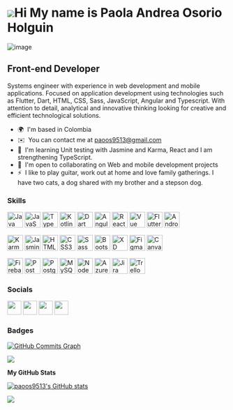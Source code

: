 ![](https://user-images.githubusercontent.com/18350557/176309783-0785949b-9127-417c-8b55-ab5a4333674e.gif)Hi My name is Paola Andrea Osorio Holguin 
============================================================================================================================================
![image](https://github.com/paoos9513/paoos9513/assets/61301128/41a27e3d-f151-441c-8518-d66a6e1c9bc1)

Front-end Developer
-------------------
Systems engineer with experience in web development and mobile applications. Focused on application development using technologies such as Flutter, Dart, HTML, CSS, Sass, JavaScript, Angular and Typescript. With attention to detail, analytical and innovative thinking looking for creative and efficient technological solutions.

* 🌍  I'm based in Colombia
* ✉️  You can contact me at [paoos9513@gmail.com](mailto:paoos9513@gmail.com)
* 🧠  I'm learning Unit testing with Jasmine and Karma, React and I am strengthening TypeScript.
* 🤝  I'm open to collaborating on Web and mobile development projects
* ⚡  I like to play guitar, work out at home and love family gatherings. I have two cats, a dog shared with my brother and a stepson dog.


### Skills

<p align="left">
<a href="https://www.oracle.com/java/" target="_blank" rel="noreferrer"><img src="https://raw.githubusercontent.com/danielcranney/readme-generator/main/public/icons/skills/java-colored.svg" width="36" height="36" alt="Java" /></a>
<a href="https://developer.mozilla.org/en-US/docs/Web/JavaScript" target="_blank" rel="noreferrer"><img src="https://raw.githubusercontent.com/danielcranney/readme-generator/main/public/icons/skills/javascript-colored.svg" width="36" height="36" alt="JavaScript" /></a>
<a href="https://www.typescriptlang.org/" target="_blank" rel="noreferrer"><img src="https://raw.githubusercontent.com/danielcranney/readme-generator/main/public/icons/skills/typescript-colored.svg" width="36" height="36" alt="TypeScript" /></a>
<a href="https://kotlinlang.org/" target="_blank" rel="noreferrer"><img src="https://raw.githubusercontent.com/danielcranney/readme-generator/main/public/icons/skills/kotlin-colored.svg" width="36" height="36" alt="Kotlin" /></a>
<a href="https://dart.dev/" target="_blank" rel="noreferrer"><img src="https://raw.githubusercontent.com/danielcranney/readme-generator/main/public/icons/skills/dart-colored.svg" width="36" height="36" alt="Dart" /></a>
<a href="https://angular.io/" target="_blank" rel="noreferrer"><img src="https://raw.githubusercontent.com/danielcranney/readme-generator/main/public/icons/skills/angularjs-colored.svg" width="36" height="36" alt="Angular" /></a>
<a href="https://reactjs.org/" target="_blank" rel="noreferrer"><img src="https://raw.githubusercontent.com/danielcranney/readme-generator/main/public/icons/skills/react-colored.svg" width="36" height="36" alt="React" /></a>
<a href="https://vuejs.org/" target="_blank" rel="noreferrer"><img src="https://raw.githubusercontent.com/danielcranney/readme-generator/main/public/icons/skills/vuejs-colored.svg" width="36" height="36" alt="Vue" /></a>
<a href="https://flutter.dev/" target="_blank" rel="noreferrer"><img src="https://raw.githubusercontent.com/danielcranney/readme-generator/main/public/icons/skills/flutter-colored.svg" width="36" height="36" alt="Flutter" /></a>
<a href="https://upload.wikimedia.org/wikipedia/commons/thumb/9/95/Android_Studio_Icon_3.6.svg/1900px-Android_Studio_Icon_3.6.svg.png" target="_blank" rel="noreferrer"><img src="https://upload.wikimedia.org/wikipedia/commons/thumb/9/95/Android_Studio_Icon_3.6.svg/1900px-Android_Studio_Icon_3.6.svg.png" width="36" height="36" alt="Android Studio" /></a>
  
<a href="https://seeklogo.com/images/K/karma-logo-B204C2D2E3-seeklogo.com.png" target="_blank" rel="noreferrer"><img src="https://seeklogo.com/images/K/karma-logo-B204C2D2E3-seeklogo.com.png" width="36" height="36" alt="Karma" /></a>
<a href="https://seeklogo.com/images/J/jasmine-logo-1A0FA4D537-seeklogo.com.png" target="_blank" rel="noreferrer"><img src="https://seeklogo.com/images/J/jasmine-logo-1A0FA4D537-seeklogo.com.png" width="36" height="36" alt="Jasmine" /></a>
<a href="https://developer.mozilla.org/en-US/docs/Glossary/HTML5" target="_blank" rel="noreferrer"><img src="https://raw.githubusercontent.com/danielcranney/readme-generator/main/public/icons/skills/html5-colored.svg" width="36" height="36" alt="HTML5" /></a>
<a href="https://www.w3.org/TR/CSS/#css" target="_blank" rel="noreferrer"><img src="https://raw.githubusercontent.com/danielcranney/readme-generator/main/public/icons/skills/css3-colored.svg" width="36" height="36" alt="CSS3" /></a>
<a href="https://sass-lang.com/" target="_blank" rel="noreferrer"><img src="https://raw.githubusercontent.com/danielcranney/readme-generator/main/public/icons/skills/sass-colored.svg" width="36" height="36" alt="Sass" /></a>
<a href="https://getbootstrap.com/" target="_blank" rel="noreferrer"><img src="https://raw.githubusercontent.com/danielcranney/readme-generator/main/public/icons/skills/bootstrap-colored.svg" width="36" height="36" alt="Bootstrap" /></a>
<a href="https://www.adobe.com/uk/products/xd.html" target="_blank" rel="noreferrer"><img src="https://raw.githubusercontent.com/danielcranney/readme-generator/main/public/icons/skills/xd-colored.svg" width="36" height="36" alt="XD" /></a>
<a href="https://www.figma.com/" target="_blank" rel="noreferrer"><img src="https://raw.githubusercontent.com/danielcranney/readme-generator/main/public/icons/skills/figma-colored.svg" width="36" height="36" alt="Figma" /></a>
<a href="https://upload.wikimedia.org/wikipedia/commons/thumb/0/08/Canva_icon_2021.svg/2048px-Canva_icon_2021.svg.png" target="_blank" rel="noreferrer"><img src="https://upload.wikimedia.org/wikipedia/commons/thumb/0/08/Canva_icon_2021.svg/2048px-Canva_icon_2021.svg.png" width="36" height="36" alt="Canva" /></a>

<a href="https://firebase.google.com/" target="_blank" rel="noreferrer"><img src="https://raw.githubusercontent.com/danielcranney/readme-generator/main/public/icons/skills/firebase-colored.svg" width="36" height="36" alt="Firebase" /></a>
<a href="https://img.uxwing.com/wp-content/themes/uxwing/download/brands-social-media/postman-icon.png" target="_blank" rel="noreferrer"><img src="https://img.uxwing.com/wp-content/themes/uxwing/download/brands-social-media/postman-icon.png" width="36" height="36" alt="Postman" /></a>
<a href="https://www.postgresql.org/" target="_blank" rel="noreferrer"><img src="https://raw.githubusercontent.com/danielcranney/readme-generator/main/public/icons/skills/postgresql-colored.svg" width="36" height="36" alt="PostgreSQL" /></a>
<a href="https://www.mysql.com/" target="_blank" rel="noreferrer"><img src="https://raw.githubusercontent.com/danielcranney/readme-generator/main/public/icons/skills/mysql-colored.svg" width="36" height="36" alt="MySQL" /></a>
<a href="https://nodejs.org/en/" target="_blank" rel="noreferrer"><img src="https://raw.githubusercontent.com/danielcranney/readme-generator/main/public/icons/skills/nodejs-colored.svg" width="36" height="36" alt="NodeJS" /></a>
<a href="https://cdn.iconscout.com/icon/free/png-256/free-azure-devops-3628645-3029870.png" target="_blank" rel="noreferrer"><img src="https://cdn.iconscout.com/icon/free/png-256/free-azure-devops-3628645-3029870.png" width="36" height="36" alt="Azure DevOps" /></a>
<a href="https://cdn-icons-png.flaticon.com/512/5968/5968875.png" target="_blank" rel="noreferrer"><img src="https://cdn-icons-png.flaticon.com/512/5968/5968875.png" width="36" height="36" alt="Jira" /></a>
<a href="https://cdn.icon-icons.com/icons2/3041/PNG/512/trello_logo_icon_189227.png" target="_blank" rel="noreferrer"><img src="https://cdn.icon-icons.com/icons2/3041/PNG/512/trello_logo_icon_189227.png" width="36" height="36" alt="Trello" /></a>
</p>

### Socials

<p align="left"> <a href="https://www.facebook.com/paolaandrea.osorio2" target="_blank" rel="noreferrer"><img src="https://raw.githubusercontent.com/danielcranney/readme-generator/main/public/icons/socials/facebook.svg" width="32" height="32" /></a> <a href="https://www.github.com/paoos9513" target="_blank" rel="noreferrer"><img src="https://raw.githubusercontent.com/danielcranney/readme-generator/main/public/icons/socials/github.svg" width="32" height="32" /></a> <a href="http://www.instagram.com/paoos95" target="_blank" rel="noreferrer"><img src="https://raw.githubusercontent.com/danielcranney/readme-generator/main/public/icons/socials/instagram.svg" width="32" height="32" /></a> <a href="https://www.linkedin.com/in/paola-osorio" target="_blank" rel="noreferrer"><img src="https://raw.githubusercontent.com/danielcranney/readme-generator/main/public/icons/socials/linkedin.svg" width="32" height="32" /></a></p>

### Badges

<a href="http://www.github.com/paoos9513"><img src="https://github-readme-activity-graph.cyclic.app/graph?username=paoos9513&bg_color=1c1917&color=ffffff&line=0891b2&point=ffffff&area_color=1c1917&area=true&hide_border=true&custom_title=GitHub%20Commits%20Graph" alt="GitHub Commits Graph" /></a>

![](https://github-readme-stats.vercel.app/api/top-langs/?username=paoos9513&theme=dark&hide_border=true&include_all_commits=false&count_private=true&layout=compact)

<b>My GitHub Stats</b>

<a href="http://www.github.com/paoos9513"><img src="https://github-readme-stats.vercel.app/api?username=paoos9513&show_icons=true&theme=dark&count_private=true&title_color=0891b2&text_color=ffffff&icon_color=0891b2&bg_color=1c1917&hide_border=true&show_icons=true" alt="paoos9513's GitHub stats" /></a>

<a href="http://www.github.com/paoos9513"><img src="https://github-readme-streak-stats.herokuapp.com/?user=paoos9513&stroke=0891b2&background=1c1917&ring=0891b2&fire=0891b2&currStreakNum=ffffff&currStreakLabel=0891b2&sideNums=0891b2&sideLabels=ffffff&dates=ffffff&hide_border=true" /></a>
